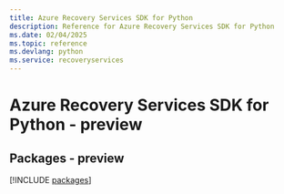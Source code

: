 ```yaml
---
title: Azure Recovery Services SDK for Python
description: Reference for Azure Recovery Services SDK for Python
ms.date: 02/04/2025
ms.topic: reference
ms.devlang: python
ms.service: recoveryservices
---
```

# Azure Recovery Services SDK for Python - preview
## Packages - preview
[!INCLUDE [packages](recovery-services-index.md)]